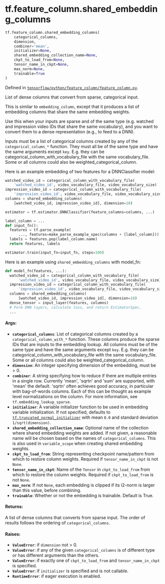 <div itemscope itemtype="http://developers.google.com/ReferenceObject">
<meta itemprop="name" content="tf.feature_column.shared_embedding_columns" />
</div>

# tf.feature_column.shared_embedding_columns

``` python
tf.feature_column.shared_embedding_columns(
    categorical_columns,
    dimension,
    combiner='mean',
    initializer=None,
    shared_embedding_collection_name=None,
    ckpt_to_load_from=None,
    tensor_name_in_ckpt=None,
    max_norm=None,
    trainable=True
)
```



Defined in [`tensorflow/python/feature_column/feature_column.py`](https://www.tensorflow.org/code/tensorflow/python/feature_column/feature_column.py).

List of dense columns that convert from sparse, categorical input.

This is similar to `embedding_column`, except that it produces a list of
embedding columns that share the same embedding weights.

Use this when your inputs are sparse and of the same type (e.g. watched and
impression video IDs that share the same vocabulary), and you want to convert
them to a dense representation (e.g., to feed to a DNN).

Inputs must be a list of categorical columns created by any of the
`categorical_column_*` function. They must all be of the same type and have
the same arguments except `key`. E.g. they can be
categorical_column_with_vocabulary_file with the same vocabulary_file. Some or
all columns could also be weighted_categorical_column.

Here is an example embedding of two features for a DNNClassifier model:

```python
watched_video_id = categorical_column_with_vocabulary_file(
    'watched_video_id', video_vocabulary_file, video_vocabulary_size)
impression_video_id = categorical_column_with_vocabulary_file(
    'impression_video_id', video_vocabulary_file, video_vocabulary_size)
columns = shared_embedding_columns(
    [watched_video_id, impression_video_id], dimension=10)

estimator = tf.estimator.DNNClassifier(feature_columns=columns, ...)

label_column = ...
def input_fn():
  features = tf.parse_example(
      ..., features=make_parse_example_spec(columns + [label_column]))
  labels = features.pop(label_column.name)
  return features, labels

estimator.train(input_fn=input_fn, steps=100)
```

Here is an example using `shared_embedding_columns` with model_fn:

```python
def model_fn(features, ...):
  watched_video_id = categorical_column_with_vocabulary_file(
      'watched_video_id', video_vocabulary_file, video_vocabulary_size)
  impression_video_id = categorical_column_with_vocabulary_file(
      'impression_video_id', video_vocabulary_file, video_vocabulary_size)
  columns = shared_embedding_columns(
      [watched_video_id, impression_video_id], dimension=10)
  dense_tensor = input_layer(features, columns)
  # Form DNN layers, calculate loss, and return EstimatorSpec.
  ...
```

#### Args:

* <b>`categorical_columns`</b>: List of categorical columns created by a
    `categorical_column_with_*` function. These columns produce the sparse IDs
    that are inputs to the embedding lookup. All columns must be of the same
    type and have the same arguments except `key`. E.g. they can be
    categorical_column_with_vocabulary_file with the same vocabulary_file.
    Some or all columns could also be weighted_categorical_column.
* <b>`dimension`</b>: An integer specifying dimension of the embedding, must be > 0.
* <b>`combiner`</b>: A string specifying how to reduce if there are multiple entries
    in a single row. Currently 'mean', 'sqrtn' and 'sum' are supported, with
    'mean' the default. 'sqrtn' often achieves good accuracy, in particular
    with bag-of-words columns. Each of this can be thought as example level
    normalizations on the column. For more information, see
    `tf.embedding_lookup_sparse`.
* <b>`initializer`</b>: A variable initializer function to be used in embedding
    variable initialization. If not specified, defaults to
    <a href="../../tf/truncated_normal_initializer.md"><code>tf.truncated_normal_initializer</code></a> with mean `0.0` and standard deviation
    `1/sqrt(dimension)`.
* <b>`shared_embedding_collection_name`</b>: Optional name of the collection where
    shared embedding weights are added. If not given, a reasonable name will
    be chosen based on the names of `categorical_columns`. This is also used
    in `variable_scope` when creating shared embedding weights.
* <b>`ckpt_to_load_from`</b>: String representing checkpoint name/pattern from which to
    restore column weights. Required if `tensor_name_in_ckpt` is not `None`.
* <b>`tensor_name_in_ckpt`</b>: Name of the `Tensor` in `ckpt_to_load_from` from
    which to restore the column weights. Required if `ckpt_to_load_from` is
    not `None`.
* <b>`max_norm`</b>: If not `None`, each embedding is clipped if its l2-norm is
    larger than this value, before combining.
* <b>`trainable`</b>: Whether or not the embedding is trainable. Default is True.


#### Returns:

A list of dense columns that converts from sparse input. The order of
results follows the ordering of `categorical_columns`.


#### Raises:

* <b>`ValueError`</b>: if `dimension` not > 0.
* <b>`ValueError`</b>: if any of the given `categorical_columns` is of different type
    or has different arguments than the others.
* <b>`ValueError`</b>: if exactly one of `ckpt_to_load_from` and `tensor_name_in_ckpt`
    is specified.
* <b>`ValueError`</b>: if `initializer` is specified and is not callable.
* <b>`RuntimeError`</b>: if eager execution is enabled.